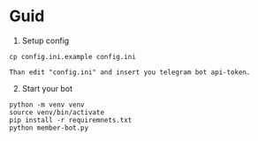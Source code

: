 # Guid

1. Setup config
```
cp config.ini.example config.ini

Than edit "config.ini" and insert you telegram bot api-token.
```

2. Start your bot
```
python -m venv venv
source venv/bin/activate
pip install -r requiremnets.txt
python member-bot.py
```